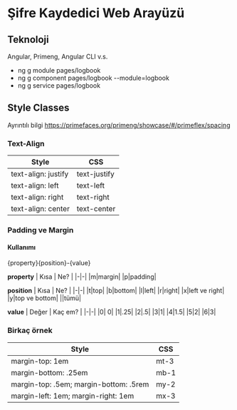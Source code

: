 # Şifre Kaydedici Web Arayüzü

## Teknoloji

Angular, Primeng, Angular CLI v.s.

* ng g module pages/logbook
* ng g component pages/logbook --module=logbook
* ng g service pages/logbook

## Style Classes

Ayrıntılı bilgi
https://primefaces.org/primeng/showcase/#/primeflex/spacing

### Text-Align

| Style | CSS |
|-|-|
|text-align: justify|text-justify|
|text-align: left|text-left|
|text-align: right|text-right|
|text-align: center|text-center|

### Padding ve Margin

#### Kullanımı

{property}{position}-{value}

**property**
| Kısa | Ne? |
|-|-|
|m|margin|
|p|padding|

**position**
| Kısa | Ne? |
|-|-|
|t|top|
|b|bottom|
|l|left|
|r|right|
|x|left ve right|
|y|top ve bottom|
||tümü|

**value**
| Değer | Kaç em? |
|-|-|
|0| 0|
|1|.25|
|2|.5|
|3|1|
|4|1.5|
|5|2|
|6|3|

 ### Birkaç örnek
| Style | CSS |
|-|-|
|margin-top: 1em|mt-3|
|margin-bottom: .25em|mb-1|
|margin-top: .5em; margin-bottom: .5rem|my-2|
|margin-left: 1em; margin-right: 1em |mx-3|
